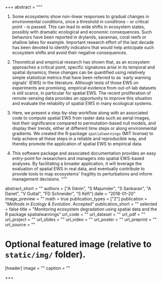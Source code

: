 +++
abstract = """
1. Some ecosystems show non-linear responses to gradual changes in
environmental conditions, once a threshold in conditions - or critical point -
is passed. This can lead to wide shifts in ecosystem states, possibly with
dramatic ecological and economic consequences. Such behaviors have been reported
in drylands, savannas, coral reefs or shallow lakes for example. Important
research effort of the last decade has been devoted to identify indicators that
would help anticipate such ecosystem shifts and avoid their negative
consequences.

2. Theoretical and empirical research has shown that, as an ecosystem
approaches a critical point, specific signatures arise in its temporal and
spatial dynamics; these changes can be quantified using relatively simple
statistical metrics that have been referred to as `early warning signals' (EWS)
in the literature. Although tests of those EWS on experiments
are promising, empirical evidence from out-of-lab datasets is 
still scarce, in particular for spatial EWS. 
The recent proliferation of remote-sensing data provides an opportunity to 
improve this situation and evaluate the reliability of spatial EWS in many 
ecological systems.

3. Here, we present a step-by-step workflow along with an associated code
to compute spatial EWS from raster data such as aerial images, test their
significance compared to permutation-based null models, and display
their trends, either at different time steps or along environmental gradients.
We created the R-package `spatialwarnings` (MIT license)
to help achieve all these steps in a reliable and reproducible way, and 
thereby promote the application of spatial EWS to empirical data.

4. This software package and associated documentation provides an easy
entry-point for researchers and managers into spatial EWS-based analyses. By
facilitating a broader application, it will leverage the evaluation of spatial
EWS in real data, and eventually contribute to provide tools to map ecosystems' 
fragility to perturbations and inform management decisions.
"""

abstract_short = "" 
authors = ["A Génin", "S Majumder", "S Sankaran", "A Danet", "V Guttal", "FD Schneider", "S Kéfi"]
date = "2018-01-20"
image_preview = ""
math = true
publication_types = ["2"]
publication = "*Methods in Ecology & Evolution*. Accepted"
publication_short = ""
selected = false 
title = "Monitoring ecosystem degradation using spatial data and the R package spatialwarnings"
url_code = ""
url_dataset = ""
url_pdf = ""
url_project = ""
url_slides = ""
url_video = ""
url_poster = ""
url_preprint = ""
url_source = ""


# Optional featured image (relative to `static/img/` folder).
[header]
image = ""
caption = ""

+++
